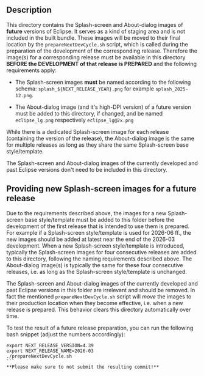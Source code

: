 ## Description

This directory contains the Splash-screen and About-dialog images of **future** versions of Eclipse.
It serves as a kind of staging area and is not included in the built bundle.
These images will be moved to their final location by the `prepareNextDevCycle.sh` script, which is called during the preparation of the development of the corresponding release.
Therefore the image(s) for a corresponding release must be available in this directory **BEFORE the DEVELOPMENT of that release is PREPARED** and the following requirements apply:

- The Splash-screen images **must** be named according to the following schema:
`splash_${NEXT_RELEASE_YEAR}.png`
for example `splash_2025-12.png`.

- The About-dialog image (and it's high-DPI version) of a future version must be added to this directory, if changed, and be named
`eclipse_lg.png` respectively `eclipse_lg@2x.png`

While there is a dedicated Splash-screen image for each release (containing the version of the release),
the About-dialog image is the same for multiple releases as long as they share the same Splash-screen base style/template.

The Splash-screen and About-dialog images of the currently developed and past Eclipse versions don't need to be included in this directory.

## Providing new Splash-screen images for a future release

Due to the requirements described above, the images for a new Splash-screen base style/template must be added to this folder
before the development of the first release that is intended to use them is prepared.
For example if a Splash-screen style/template is used for 2026-06 ff., the new images should be added at latest near the end of the 2026-03 development.
When a new Splash-screen style/template is introduced, typically the Splash-screen images for four consecutive releases are added to this directory,
following the naming requirements described above.
The About-dialog image(s) is typically the same for these four consecutive releases, i.e. as long as the Splash-screen style/template is unchanged.

The Splash-screen and About-dialog images of the currently developed and past Eclipse versions in this folder are irrelevant and should be removed.
In fact the mentioned `prepareNextDevCycle.sh` script will _move_ the images to their production location when they become effective, i.e. when a new release is prepared.
This behavior clears this directory automatically over time.

To test the result of a future release preparation, you can run the following bash snippet (adjust the numbers accordingly):
````
export NEXT_RELEASE_VERSION=4.39
export NEXT_RELEASE_NAME=2026-03
./prepareNextDevCycle.sh
```
**Please make sure to not submit the resulting commit!**
